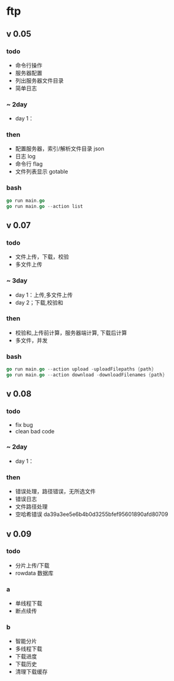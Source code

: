 # ftp

## v 0.05

### todo
- 命令行操作
- 服务器配置
- 列出服务器文件目录
- 简单日志

### ~ 2day
- day 1：

### then
- 配置服务器，索引/解析文件目录 json
- 日志 log
- 命令行 flag
- 文件列表显示 gotable

### bash
```go
go run main.go
go run main.go --action list
```

## v 0.07

### todo
- 文件上传，下载，校验
- 多文件上传

### ~ 3day
- day 1：上传,多文件上传
- day 2；下载,校验和

### then
- 校验和,上传前计算，服务器端计算, 下载后计算
- 多文件，并发
### bash
```go
go run main.go --action upload -uploadFilepaths {path}
go run main.go --action download -downloadFilenames {path}
```

## v 0.08
### todo
- fix bug
- clean bad code
### ~ 2day
- day 1：

### then
- 错误处理，路径错误，无所选文件
- 错误日志
- 文件路径处理
- 空哈希错误 da39a3ee5e6b4b0d3255bfef95601890afd80709

## v 0.09

### todo
- 分片上传/下载
- rowdata 数据库

### a
- 单线程下载
- 断点续传

### b
- 智能分片
- 多线程下载
- 下载进度
- 下载历史
- 清理下载缓存